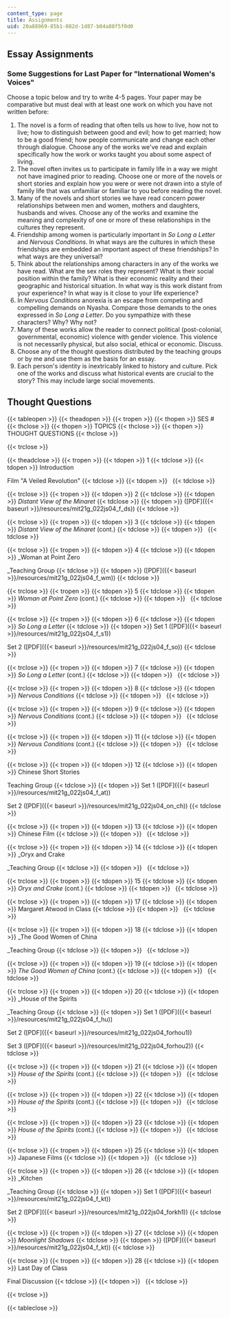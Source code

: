 ```yaml
---
content_type: page
title: Assignments
uid: 20a88969-85b1-082d-1d87-b04a88f5f0d0
---
```


Essay Assignments
-----------------

### Some Suggestions for Last Paper for "International Women's Voices"

Choose a topic below and try to write 4-5 pages. Your paper may be comparative but must deal with at least one work on which you have not written before:

1.  The novel is a form of reading that often tells us how to live, how not to live; how to distinguish between good and evil; how to get married; how to be a good friend; how people communicate and change each other through dialogue. Choose any of the works we've read and explain specifically how the work or works taught you about some aspect of living.
2.  The novel often invites us to participate in family life in a way we might not have imagined prior to reading. Choose one or more of the novels or short stories and explain how you were or were not drawn into a style of family life that was unfamiliar or familiar to you before reading the novel.
3.  Many of the novels and short stories we have read concern power relationships between men and women, mothers and daughters, husbands and wives. Choose any of the works and examine the meaning and complexity of one or more of these relationships in the cultures they represent.
4.  Friendship among women is particularly important in _So Long a Letter_ and _Nervous Conditions_. In what ways are the cultures in which these friendships are embedded an important aspect of these friendships? In what ways are they universal?
5.  Think about the relationships among characters in any of the works we have read. What are the sex roles they represent? What is their social position within the family? What is their economic reality and their geographic and historical situation. In what way is this work distant from your experience? In what way is it close to your life experience?
6.  In _Nervous Conditions_ anorexia is an escape from competing and compelling demands on Nyasha. Compare those demands to the ones expressed in _So Long a Letter_. Do you sympathize with these characters? Why? Why not?
7.  Many of these works allow the reader to connect political (post-colonial, governmental, economic) violence with gender violence. This violence is not necessarily physical, but also social, ethical or economic. Discuss.
8.  Choose any of the thought questions distributed by the teaching groups or by me and use them as the basis for an essay.
9.  Each person's identity is inextricably linked to history and culture. Pick one of the works and discuss what historical events are crucial to the story? This may include large social movements.

Thought Questions
-----------------

{{< tableopen >}}
{{< theadopen >}}
{{< tropen >}}
{{< thopen >}}
SES #
{{< thclose >}}
{{< thopen >}}
TOPICS
{{< thclose >}}
{{< thopen >}}
THOUGHT QUESTIONS
{{< thclose >}}

{{< trclose >}}

{{< theadclose >}}
{{< tropen >}}
{{< tdopen >}}
1
{{< tdclose >}}
{{< tdopen >}}
Introduction  
  
Film "A Veiled Revolution"
{{< tdclose >}}
{{< tdopen >}}
 
{{< tdclose >}}

{{< trclose >}}
{{< tropen >}}
{{< tdopen >}}
2
{{< tdclose >}}
{{< tdopen >}}
_Distant View of the Minaret_
{{< tdclose >}}
{{< tdopen >}}
([PDF]({{< baseurl >}}/resources/mit21g_022js04_f_ds))
{{< tdclose >}}

{{< trclose >}}
{{< tropen >}}
{{< tdopen >}}
3
{{< tdclose >}}
{{< tdopen >}}
_Distant View of the Minaret_ (cont.)
{{< tdclose >}}
{{< tdopen >}}
 
{{< tdclose >}}

{{< trclose >}}
{{< tropen >}}
{{< tdopen >}}
4
{{< tdclose >}}
{{< tdopen >}}
_Woman at Point Zero  
  
_Teaching Group
{{< tdclose >}}
{{< tdopen >}}
([PDF]({{< baseurl >}}/resources/mit21g_022js04_f_wm))
{{< tdclose >}}

{{< trclose >}}
{{< tropen >}}
{{< tdopen >}}
5
{{< tdclose >}}
{{< tdopen >}}
_Woman at Point Zero_ (cont.)
{{< tdclose >}}
{{< tdopen >}}
 
{{< tdclose >}}

{{< trclose >}}
{{< tropen >}}
{{< tdopen >}}
6
{{< tdclose >}}
{{< tdopen >}}
_So Long a Letter_
{{< tdclose >}}
{{< tdopen >}}
Set 1 ([PDF]({{< baseurl >}}/resources/mit21g_022js04_f_s1))  
  
Set 2 ([PDF]({{< baseurl >}}/resources/mit21g_022js04_f_so))
{{< tdclose >}}

{{< trclose >}}
{{< tropen >}}
{{< tdopen >}}
7
{{< tdclose >}}
{{< tdopen >}}
_So Long a Letter_ (cont.)
{{< tdclose >}}
{{< tdopen >}}
 
{{< tdclose >}}

{{< trclose >}}
{{< tropen >}}
{{< tdopen >}}
8
{{< tdclose >}}
{{< tdopen >}}
_Nervous Conditions_
{{< tdclose >}}
{{< tdopen >}}
 
{{< tdclose >}}

{{< trclose >}}
{{< tropen >}}
{{< tdopen >}}
9
{{< tdclose >}}
{{< tdopen >}}
_Nervous Conditions_ (cont.)
{{< tdclose >}}
{{< tdopen >}}
 
{{< tdclose >}}

{{< trclose >}}
{{< tropen >}}
{{< tdopen >}}
11
{{< tdclose >}}
{{< tdopen >}}
_Nervous Conditions_ (cont.)
{{< tdclose >}}
{{< tdopen >}}
 
{{< tdclose >}}

{{< trclose >}}
{{< tropen >}}
{{< tdopen >}}
12
{{< tdclose >}}
{{< tdopen >}}
Chinese Short Stories  
  
Teaching Group
{{< tdclose >}}
{{< tdopen >}}
Set 1 ([PDF]({{< baseurl >}}/resources/mit21g_022js04_f_at))  
  
Set 2 ([PDF]({{< baseurl >}}/resources/mit21g_022js04_on_ch))
{{< tdclose >}}

{{< trclose >}}
{{< tropen >}}
{{< tdopen >}}
13
{{< tdclose >}}
{{< tdopen >}}
Chinese Film
{{< tdclose >}}
{{< tdopen >}}
 
{{< tdclose >}}

{{< trclose >}}
{{< tropen >}}
{{< tdopen >}}
14
{{< tdclose >}}
{{< tdopen >}}
_Oryx and Crake  
  
_Teaching Group
{{< tdclose >}}
{{< tdopen >}}
 
{{< tdclose >}}

{{< trclose >}}
{{< tropen >}}
{{< tdopen >}}
15
{{< tdclose >}}
{{< tdopen >}}
_Oryx and Crake_ (cont.)
{{< tdclose >}}
{{< tdopen >}}
 
{{< tdclose >}}

{{< trclose >}}
{{< tropen >}}
{{< tdopen >}}
17
{{< tdclose >}}
{{< tdopen >}}
Margaret Atwood in Class
{{< tdclose >}}
{{< tdopen >}}
 
{{< tdclose >}}

{{< trclose >}}
{{< tropen >}}
{{< tdopen >}}
18
{{< tdclose >}}
{{< tdopen >}}
_The Good Women of China  
  
_Teaching Group
{{< tdclose >}}
{{< tdopen >}}
 
{{< tdclose >}}

{{< trclose >}}
{{< tropen >}}
{{< tdopen >}}
19
{{< tdclose >}}
{{< tdopen >}}
_The Good Women of China_ (cont.)
{{< tdclose >}}
{{< tdopen >}}
 
{{< tdclose >}}

{{< trclose >}}
{{< tropen >}}
{{< tdopen >}}
20
{{< tdclose >}}
{{< tdopen >}}
_House of the Spirits  
  
_Teaching Group
{{< tdclose >}}
{{< tdopen >}}
Set 1 ([PDF]({{< baseurl >}}/resources/mit21g_022js04_f_hu))  
  
Set 2 ([PDF]({{< baseurl >}}/resources/mit21g_022js04_forhou1))  
  
Set 3 ([PDF]({{< baseurl >}}/resources/mit21g_022js04_forhou2))
{{< tdclose >}}

{{< trclose >}}
{{< tropen >}}
{{< tdopen >}}
21
{{< tdclose >}}
{{< tdopen >}}
_House of the Spirits_ (cont.)
{{< tdclose >}}
{{< tdopen >}}
 
{{< tdclose >}}

{{< trclose >}}
{{< tropen >}}
{{< tdopen >}}
22
{{< tdclose >}}
{{< tdopen >}}
_House of the Spirits_ (cont.)
{{< tdclose >}}
{{< tdopen >}}
 
{{< tdclose >}}

{{< trclose >}}
{{< tropen >}}
{{< tdopen >}}
23
{{< tdclose >}}
{{< tdopen >}}
_House of the Spirits_ (cont.)
{{< tdclose >}}
{{< tdopen >}}
 
{{< tdclose >}}

{{< trclose >}}
{{< tropen >}}
{{< tdopen >}}
25
{{< tdclose >}}
{{< tdopen >}}
Japanese Films
{{< tdclose >}}
{{< tdopen >}}
 
{{< tdclose >}}

{{< trclose >}}
{{< tropen >}}
{{< tdopen >}}
26
{{< tdclose >}}
{{< tdopen >}}
_Kitchen  
  
_Teaching Group
{{< tdclose >}}
{{< tdopen >}}
Set 1 ([PDF]({{< baseurl >}}/resources/mit21g_022js04_f_kt))  
  
Set 2 ([PDF]({{< baseurl >}}/resources/mit21g_022js04_forkh1))
{{< tdclose >}}

{{< trclose >}}
{{< tropen >}}
{{< tdopen >}}
27
{{< tdclose >}}
{{< tdopen >}}
_Moonlight Shadows_
{{< tdclose >}}
{{< tdopen >}}
([PDF]({{< baseurl >}}/resources/mit21g_022js04_f_kt))
{{< tdclose >}}

{{< trclose >}}
{{< tropen >}}
{{< tdopen >}}
28
{{< tdclose >}}
{{< tdopen >}}
Last Day of Class  
  
Final Discussion
{{< tdclose >}}
{{< tdopen >}}
 
{{< tdclose >}}

{{< trclose >}}

{{< tableclose >}}